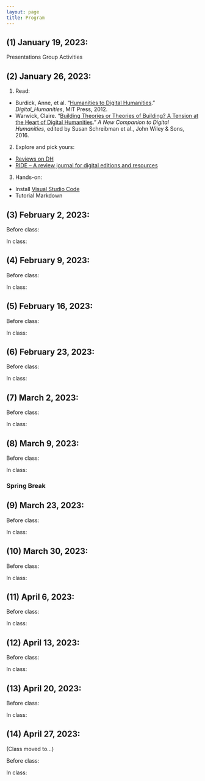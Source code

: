 ```yaml
---
layout: page
title: Program
---
```


## (1) January 19, 2023:

Presentations
Group Activities 

## (2) January 26, 2023:

1. Read: 
  - Burdick, Anne, et al. “[Humanities to Digital Humanities](https://direct.mit.edu/books/book/5346/chapter/3837845/HUMANITIES-TO-DIGITAL-HUMANITIES).” *Digital_Humanities*, MIT Press, 2012.
  - Warwick, Claire. “[Building Theories or Theories of Building? A Tension at the Heart of Digital Humanities](http://ebookcentral.proquest.com/lib/miami/detail.action?docID=4093339).” *A New Companion to Digital Humanities*, edited by Susan Schreibman et al., John Wiley & Sons, 2016.
2. Explore and pick yours: 
  - [Reviews on DH](https://reviewsindh.pubpub.org/) 
  - [RIDE – A review journal for digital editions and resources](https://ride.i-d-e.de/)
3. Hands-on: 
  - Install [Visual Studio Code](https://code.visualstudio.com/)
  - Tutorial Markdown 

## (3) February 2, 2023:

Before class: 

In class: 

## (4) February 9, 2023:

Before class: 

In class: 

## (5) February 16, 2023:

Before class: 

In class: 

## (6) February 23, 2023:

Before class: 

In class: 

## (7) March 2, 2023:

Before class: 

In class: 

## (8) March 9, 2023:

Before class: 

In class: 

### Spring Break 

## (9) March 23, 2023:

Before class: 

In class: 

## (10) March 30, 2023:

Before class: 

In class: 

## (11) April 6, 2023:

Before class: 

In class: 

## (12) April 13, 2023:

Before class: 

In class: 

## (13) April 20, 2023:

Before class: 

In class: 

## (14) April 27, 2023:

(Class moved to...)

Before class: 

In class: 


